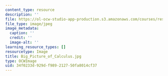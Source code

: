 ```yaml
---
content_type: resource
description: ''
file: https://ol-ocw-studio-app-production.s3.amazonaws.com/courses/res-18-005-highlights-of-calculus-spring-2010/34f0233d929df989212750fa8014cf37_Big_Picture_of_Calculus.jpg
file_type: image/jpeg
image_metadata:
  caption: ''
  credit: ''
  image-alt: ''
learning_resource_types: []
resourcetype: Image
title: Big_Picture_of_Calculus.jpg
type: OCWImage
uid: 34f0233d-929d-f989-2127-50fa8014cf37
---
```

